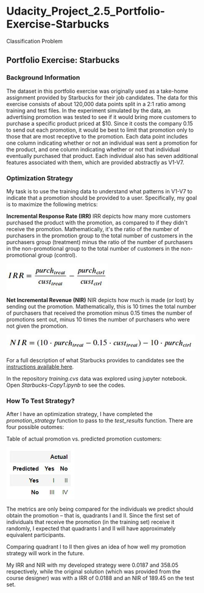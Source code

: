# Udacity_Project_2.5_Portfolio-Exercise-Starbucks
Classification Problem

## Portfolio Exercise: Starbucks



### Background Information
The dataset in this portfolio exercise was originally used as a take-home assignment provided by Starbucks for their job candidates. The data for this exercise consists of about 120,000 data points split in a 2:1 ratio among training and test files. In the experiment simulated by the data, an advertising promotion was tested to see if it would bring more customers to purchase a specific product priced at $10. Since it costs the company 0.15 to send out each promotion, it would be best to limit that promotion only to those that are most receptive to the promotion. Each data point includes one column indicating whether or not an individual was sent a promotion for the product, and one column indicating whether or not that individual eventually purchased that product. Each individual also has seven additional features associated with them, which are provided abstractly as V1-V7.

### Optimization Strategy
My task is to use the training data to understand what patterns in V1-V7 to indicate that a promotion should be provided to a user. Specifically, my goal is to maximize the following metrics:

**Incremental Response Rate (IRR)**
IRR depicts how many more customers purchased the product with the promotion, as compared to if they didn't receive the promotion. Mathematically, it's the ratio of the number of purchasers in the promotion group to the total number of customers in the purchasers group (treatment) minus the ratio of the number of purchasers in the non-promotional group to the total number of customers in the non-promotional group (control).

![alt text](https://github.com/Tselmeg-C/Udacity_Project_2.5_Portfolio-Exercise-Starbucks/blob/master/IRR.jpg)
 
**Net Incremental Revenue (NIR)**
NIR depicts how much is made (or lost) by sending out the promotion. Mathematically, this is 10 times the total number of purchasers that received the promotion minus 0.15 times the number of promotions sent out, minus 10 times the number of purchasers who were not given the promotion.

![alt text](https://github.com/Tselmeg-C/Udacity_Project_2.5_Portfolio-Exercise-Starbucks/blob/master/NIR.jpg)
 
For a full description of what Starbucks provides to candidates see the [instructions available here](https://drive.google.com/file/d/18klca9Sef1Rs6q8DW4l7o349r8B70qXM/view).

In the repository _training.cvs_ data was explored using jupyter notebook. Open _Starbucks-Copy1.ipynb_ to see the codes.

### How To Test Strategy?
After I have an optimization strategy, I have completed the _promotion_strategy_ function to pass to the _test_results_ function.
There are four possible outomes:

Table of actual promotion vs. predicted promotion customers:

![alt text](https://github.com/Tselmeg-C/Udacity_Project_2.5_Portfolio-Exercise-Starbucks/blob/master/table_accuracy.jpg)

The metrics are only being compared for the individuals we predict should obtain the promotion – that is, quadrants I and II. Since the first set of individuals that receive the promotion (in the training set) receive it randomly, I expected that quadrants I and II will have approximately equivalent participants.

Comparing quadrant I to II then gives an idea of how well my promotion strategy will work in the future.

My IRR and NIR with my developed strategy were 0.0187 and 358.05 respectively, while the original solution (which was provided from the course designer) was with a IRR of 0.0188 and an NIR of 189.45 on the test set.
